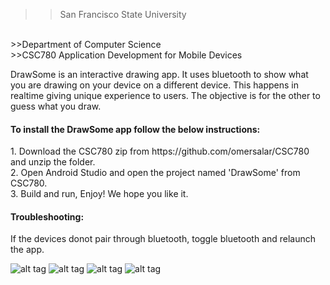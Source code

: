 >>San Francisco State University
<br/>
>>Department of Computer Science
<br/>
>>CSC780 Application Development for Mobile Devices<br>

DrawSome is an interactive drawing app. It uses bluetooth to show what you are drawing on your device on a different device. This happens in realtime giving unique experience to users. The objective is for the other to guess what you draw.

<h4>To install the DrawSome app follow the below instructions:</h4>
1. Download the CSC780 zip from https://github.com/omersalar/CSC780 and unzip the folder. <br>
2. Open Android Studio and open the project named 'DrawSome' from CSC780.<br>
3. Build and run, Enjoy! We hope you like it.

<h4>Troubleshooting:</h4>
If the devices donot pair through bluetooth, toggle bluetooth and relaunch the app.

![alt tag](https://github.com/omersalar/CSC780/blob/master/Screenshots/home_screen.png)
![alt tag](https://github.com/omersalar/CSC780/blob/master/Screenshots/difficulty_screen.png)
![alt tag](https://github.com/omersalar/CSC780/blob/master/Screenshots/drawing_screen_primary.png)
![alt tag](https://github.com/omersalar/CSC780/blob/master/Screenshots/drawing_screen_secondary.png)
